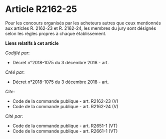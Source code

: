 # Article R2162-25

Pour les concours organisés par les acheteurs autres que ceux mentionnés aux articles R. 2162-23 et R. 2162-24, les membres
du jury sont désignés selon les règles propres à chaque établissement.

**Liens relatifs à cet article**

_Codifié par_:

  - Décret n°2018-1075 du 3 décembre 2018 - art.

_Créé par_:

  - Décret n°2018-1075 du 3 décembre 2018 - art.

_Cite_:

  - Code de la commande publique - art. R2162-23 (V)
  - Code de la commande publique - art. R2162-24 (V)

_Cité par_:

  - Code de la commande publique - art. R2651-1 (VT)
  - Code de la commande publique - art. R2661-1 (VT)
